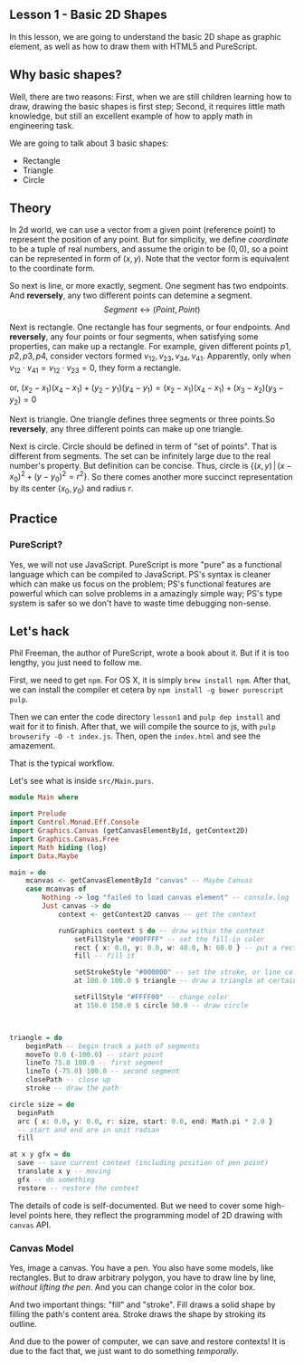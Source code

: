 Lesson 1 - Basic 2D Shapes
---

In this lesson, we are going to understand the basic 2D shape as graphic element, as well as how to draw them with HTML5 and PureScript.

## Why basic shapes?

Well, there are two reasons: First, when we are still children learning how to draw, drawing the basic shapes is first step; Second, it requires little math knowledge, but still an excellent example of how to apply math in engineering task.

We are going to talk about 3 basic shapes:

* Rectangle
* Triangle
* Circle

## Theory

In 2d world, we can use a vector from a given point (reference point) to represent the position of any point. But for simplicity, we define *coordinate* to be a tuple of real numbers, and assume the origin to be $(0, 0)$, so a point can be represented in form of $(x, y)$. Note that the vector form is equivalent to the coordinate form.

So next is line, or more exactly, segment. One segment has two endpoints. And **reversely**, any two different points can detemine a segment. $$Segment \leftrightarrow (Point, Point)$$

Next is rectangle. One rectangle has four segments, or four endpoints. And **reversely**, any four points or four segments, when satisfying some properties, can make up a rectangle. For example, given different points $p1, p2, p3, p4$, consider vectors formed $v_{12}, v_{23},v_{34},v_{41}$. Apparently, only when $v_{12} \cdot v_{41} = v_{12} \cdot v_{23} = 0$, they form a rectangle.

or, $(x_2 - x_1)(x_4 - x_1) + (y_2 - y_1)(y_4 - y_1) = (x_2 - x_1)(x_4 - x_1) + (x_3 - x_2)(y_3 - y_2) = 0$

Next is triangle. One triangle defines three segments or three points.So **reversely**, any three different points can make up one triangle.

Next is circle. Circle should be defined in term of "set of points". That is different from segments. The set can be infinitely large due to the real number's property. But definition can be concise. Thus, circle is $\{(x, y) \,\vert\, (x - x_0)^2 + (y - y_0)^2 = r^2 \}$. So there comes another more succinct representation by its center $(x_0, y_0)$ and radius $r$.


## Practice
### PureScript?
Yes, we will not use JavaScript. PureScript is more "pure" as a functional language which can be compiled to JavaScript. PS's syntax is cleaner which can make us focus on the problem; PS's functional features are powerful which can solve problems in a amazingly simple way; PS's type system is safer so we don't have to waste time debugging non-sense.

## Let's hack
Phil Freeman, the author of PureScript, wrote a book about it. But if it is too lengthy, you just need to follow me.

First, we need to get `npm`. For OS X, it is simply `brew install npm`. After that, we can install the compiler et cetera by `npm install -g bower purescript pulp`.

Then we can enter the code directory `lesson1` and `pulp dep install` and wait for it to finish. After that, we will compile the source to js, with `pulp browserify -O -t index.js`. Then, open the `index.html` and see the amazement.

That is the typical workflow.

Let's see what is inside `src/Main.purs`.

```haskell
module Main where

import Prelude
import Control.Monad.Eff.Console
import Graphics.Canvas (getCanvasElementById, getContext2D)
import Graphics.Canvas.Free
import Math hiding (log)
import Data.Maybe 

main = do
    mcanvas <- getCanvasElementById "canvas" -- Maybe Canvas
    case mcanvas of
        Nothing -> log "failed to load canvas element" -- console.log
        Just canvas -> do
            context <- getContext2D canvas -- get the context

            runGraphics context $ do -- draw within the context
                setFillStyle "#00FFFF" -- set the fill-in color
                rect { x: 0.0, y: 0.0, w: 40.0, h: 60.0 } -- put a rectangle on screen
                fill -- fill it

                setStrokeStyle "#000000" -- set the stroke, or line color
                at 100.0 100.0 $ triangle -- draw a triangle at certain place

                setFillStyle "#FFFF00" -- change color
                at 150.0 150.0 $ circle 50.0 -- draw circle



triangle = do
    beginPath -- begin track a path of segments
    moveTo 0.0 (-100.0) -- start point
    lineTo 75.0 100.0 -- first segment
    lineTo (-75.0) 100.0 -- second segment
    closePath -- close up
    stroke -- draw the path

circle size = do
  beginPath
  arc { x: 0.0, y: 0.0, r: size, start: 0.0, end: Math.pi * 2.0 }
  -- start and end are in unit radian
  fill

at x y gfx = do
  save -- save current context (including position of pen point)
  translate x y -- moving
  gfx -- do something
  restore -- restore the context
```

The details of code is self-documented. But we need to cover some high-level points here, they reflect the programming model of 2D drawing with `canvas` API.

### Canvas Model
Yes, image a canvas. You have a pen. You also have some models, like rectangles. But to draw arbitrary polygon, you have to draw line by line, *without lifting the pen*. And you can change color in the color box.


And two important things: "fill" and "stroke". Fill draws a solid shape by filling the path's content area. Stroke draws the shape by stroking its outline.

And due to the power of computer, we can save and restore contexts! It is due to the fact that, we just want to do something *temporally*.





